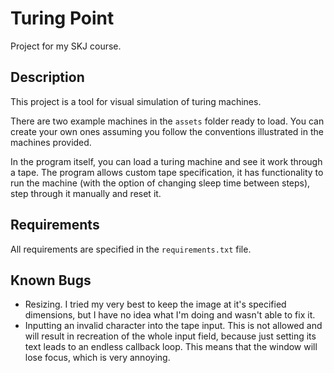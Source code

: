 # Turing Point

Project for my SKJ course.

## Description

This project is a tool for visual simulation of turing machines.

There are two example machines in the `assets` folder ready to load. You can create your own ones assuming you follow the conventions illustrated in the machines provided.

In the program itself, you can load a turing machine and see it work through a tape. The program allows custom tape specification, it has functionality to run the machine (with the option of changing sleep time between steps), step through it manually and reset it.

## Requirements

All requirements are specified in the `requirements.txt` file.

## Known Bugs

- Resizing. I tried my very best to keep the image at it's specified dimensions, but I have no idea what I'm doing and wasn't able to fix it.
- Inputting an invalid character into the tape input. This is not allowed and will result in recreation of the whole input field, because just setting its text leads to an endless callback loop. This means that the window will lose focus, which is very annoying.
